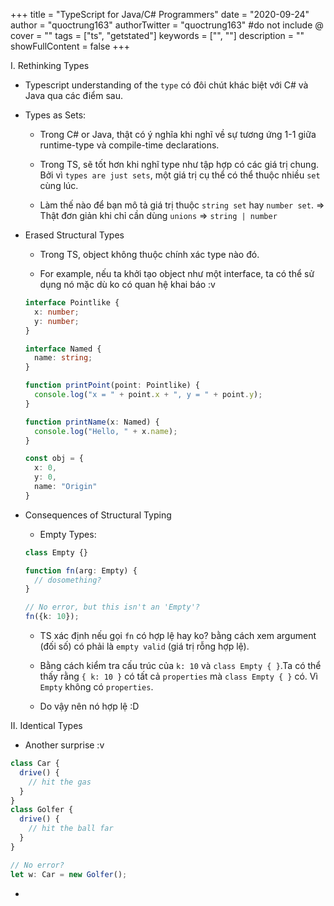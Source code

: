 +++
title = "TypeScript for Java/C# Programmers"
date = "2020-09-24"
author = "quoctrung163"
authorTwitter = "quoctrung163" #do not include @
cover = ""
tags = ["ts", "getstated"]
keywords = ["", ""]
description = ""
showFullContent = false
+++

I. Rethinking Types
- Typescript understanding of the `type` có đôi chút khác biệt với C# và Java qua các điểm sau.

- Types as Sets:
  - Trong C# or Java, thật có ý nghĩa khi nghĩ về sự tương ứng 1-1 giữa runtime-type và compile-time declarations.

  - Trong TS, sẽ tốt hơn khi nghĩ type như tập hợp có các giá trị chung. Bởi vì `types are just sets`, một giá trị cụ thể có thể thuộc nhiều `set` cùng lúc.

  - Làm thế nào để bạn mô tả giá trị thuộc `string set` hay `number set`. => Thật đơn giản khi chỉ cần dùng `unions` => `string | number`

- Erased Structural Types
  - Trong TS, object không thuộc chính xác type nào đó.

  - For example, nếu ta khởi tạo object như một interface, ta có thể sử dụng nó mặc dù ko có quan hệ khai báo :v

  ```ts
  interface Pointlike {
    x: number;
    y: number;
  }

  interface Named {
    name: string;
  }

  function printPoint(point: Pointlike) {
    console.log("x = " + point.x + ", y = " + point.y);
  }

  function printName(x: Named) {
    console.log("Hello, " + x.name);
  }

  const obj = {
    x: 0,
    y: 0,
    name: "Origin"
  }
  ```

- Consequences of Structural Typing
  - Empty Types: 
  ```ts
  class Empty {}
  
  function fn(arg: Empty) {
    // dosomething?
  }

  // No error, but this isn't an 'Empty'?
  fn({k: 10});
  ```

  - TS xác định nếu gọi `fn` có hợp lệ hay ko? bằng cách xem argument (đối số) có phải là `empty valid` (giá trị rỗng hợp lệ). 

  - Bằng cách kiểm tra cấu trúc của `k: 10` và `class Empty { }`.Ta có thể thấy rằng `{ k: 10 }` có tất cả `properties` mà `class Empty { }` có.
  Vì `Empty` không có `properties`. 

  - Do vậy nên nó hợp lệ :D

II. Identical Types
- Another surprise :v

```ts
class Car {
  drive() {
    // hit the gas
  }
}
class Golfer {
  drive() {
    // hit the ball far
  }
}

// No error?
let w: Car = new Golfer();
```
-